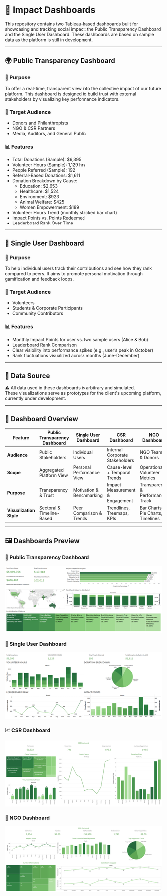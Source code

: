 # 🌟 Impact Dashboards

This repository contains two Tableau-based dashboards built for showcasing and tracking social impact: the Public Transparency Dashboard and the Single User Dashboard. These dashboards are based on sample data as the platform is still in development.

---

## 🌍 Public Transparency Dashboard

### 🎯 Purpose  
To offer a real-time, transparent view into the collective impact of our future platform. This dashboard is designed to build trust with external stakeholders by visualizing key performance indicators.

### 👤 Target Audience  
- Donors and Philanthropists  
- NGO & CSR Partners  
- Media, Auditors, and General Public  

### 📊 Features  
- Total Donations (Sample): $6,395  
- Volunteer Hours (Sample): 1,129 hrs  
- People Referred (Sample): 192  
- Referral-Based Donations: $1,611  
- Donation Breakdown by Cause:  
  - Education: $2,653  
  - Healthcare: $1,524  
  - Environment: $923  
  - Animal Welfare: $425  
  - Women Empowerment: $189  
- Volunteer Hours Trend (monthly stacked bar chart)  
- Impact Points vs. Points Redeemed  
- Leaderboard Rank Over Time  

---

## 👤 Single User Dashboard

### 🎯 Purpose  
To help individual users track their contributions and see how they rank compared to peers. It aims to promote personal motivation through gamification and feedback loops.

### 👤 Target Audience  
- Volunteers  
- Students & Corporate Participants  
- Community Contributors  

### 📊 Features  
- Monthly Impact Points for user vs. two sample users (Alice & Bob)  
- Leaderboard Rank Comparison  
- Clear visibility into performance spikes (e.g., user’s peak in October)  
- Rank fluctuations visualized across months (June–December)  

---

## 🧪 Data Source  
⚠️ All data used in these dashboards is arbitrary and simulated.  
These visualizations serve as prototypes for the client's upcoming platform, currently under development.

---

## 🧭 Dashboard Overview  

| Feature                  | Public Transparency Dashboard | Single User Dashboard       | CSR Dashboard                    | NGO Dashboard                      |
|--------------------------|-------------------------------|-----------------------------|----------------------------------|-----------------------------------|
| **Audience**             | Public Stakeholders           | Individual Users            | Internal Corporate Stakeholders | NGO Teams & Donors                |
| **Scope**                | Aggregated Platform View      | Personal Performance View   | Cause-level + Temporal Trends   | Operational & Volunteer Metrics   |
| **Purpose**              | Transparency & Trust          | Motivation & Benchmarking   | Impact Measurement & Engagement | Transparency & Performance Track  |
| **Visualization Style**  | Sectoral & Timeline-Based     | Peer Comparison & Trends    | Trendlines, Treemaps, KPIs      | Bar Charts, Pie Charts, Timelines |

---

## 🖼️ Dashboards Preview

### 🧮 Public Transparency Dashboard  
![Public Transparency Dashboard](Dashboard_Public.png)

### 👤 Single User Dashboard  
![Single User Dashboard](Dashboard_User.png)

### 📈 CSR Dashboard  
![CSR Dashboard](CSR_Dashboard.png)

### 🧾 NGO Dashboard  
![NGO Dashboard](NGO_Dashboard.png)



